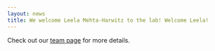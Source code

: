 ```yaml
---
layout: news
title: We welcome Leela Mehta-Harwitz to the lab! Welcome Leela!
---
```


Check out our <a href="/team">team page</a> for more details.

